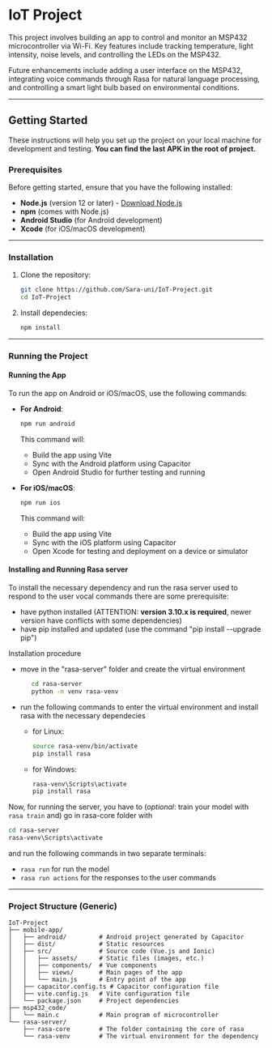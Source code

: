 # IoT Project

This project involves building an app to control and monitor an MSP432 microcontroller via Wi-Fi. Key features include tracking temperature, light intensity, noise levels, and controlling the LEDs on the MSP432.

Future enhancements include adding a user interface on the MSP432, integrating voice commands through Rasa for natural language processing, and controlling a smart light bulb based on environmental conditions.

---

## Getting Started

These instructions will help you set up the project on your local machine for development and testing.
**You can find the last APK in the root of project.**

### Prerequisites

Before getting started, ensure that you have the following installed:

- **Node.js** (version 12 or later) - [Download Node.js](https://nodejs.org/)
- **npm** (comes with Node.js)
- **Android Studio** (for Android development)
- **Xcode** (for iOS/macOS development)

---

### Installation

1. Clone the repository:

   ```bash
   git clone https://github.com/Sara-uni/IoT-Project.git
   cd IoT-Project
   ```

2. Install dependecies:

   ```bash
   npm install
   ```
---

### Running the Project

#### Running the App

To run the app on Android or iOS/macOS, use the following commands:

- **For Android**:

   ```bash
   npm run android
   ```

   This command will:
   - Build the app using Vite
   - Sync with the Android platform using Capacitor
   - Open Android Studio for further testing and running

- **For iOS/macOS**:

   ```bash
   npm run ios
   ```

   This command will:
   - Build the app using Vite
   - Sync with the iOS platform using Capacitor
   - Open Xcode for testing and deployment on a device or simulator

#### Installing and Running Rasa server

To install the necessary dependency and run the rasa server used to respond to the user vocal commands there are some prerequisite:
- have python installed (ATTENTION: **version 3.10.x is required**, newer version have conflicts with some dependencies)
- have pip installed and updated (use the command "pip install --upgrade pip")

Installation procedure
- move in the "rasa-server" folder and create the virtual environment
   ```bash
      cd rasa-server
      python -m venv rasa-venv
   ```

- run the following commands to enter the virtual environment and install rasa with the necessary dependecies
   - for Linux:
      ```bash
      source rasa-venv/bin/activate
      pip install rasa
      ```
   - for Windows:
      ```bash
      rasa-venv\Scripts\activate
      pip install rasa
      ```

Now, for running the server, you have to (*optional*: train your model with ```rasa train``` and) go in rasa-core folder with
```bash
cd rasa-server
rasa-venv\Scripts\activate
```
and run the following commands in two separate terminals:
- ```rasa run``` for run the model
- ```rasa run actions``` for the responses to the user commands

---

### Project Structure (Generic)

```
IoT-Project
├── mobile-app/
│   ├── android/         # Android project generated by Capacitor
│   ├── dist/            # Static resources
│   ├── src/             # Source code (Vue.js and Ionic)
│   │   ├── assets/      # Static files (images, etc.)
│   │   ├── components/  # Vue components
│   │   ├── views/       # Main pages of the app
│   │   └── main.js      # Entry point of the app
│   ├── capacitor.config.ts # Capacitor configuration file
│   ├── vite.config.js   # Vite configuration file
│   └── package.json     # Project dependencies
├── msp432_code/
│   └── main.c           # Main program of microcontroller
└── rasa-server/
    ├── rasa-core        # The folder containing the core of rasa
    └── rasa-venv        # The virtual environment for the dependency
```
